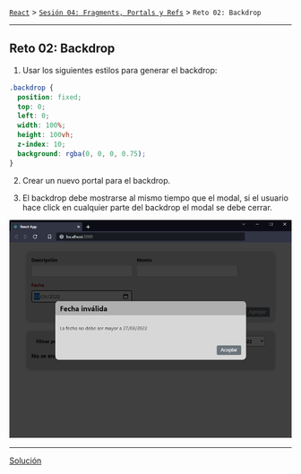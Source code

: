 [`React`](../../README.md) > [`Sesión 04: Fragments, Portals y Refs`](../Readme.md) > `Reto 02: Backdrop`

---

## Reto 02: Backdrop

1. Usar los siguientes estilos para generar el backdrop:

```css
.backdrop {
  position: fixed;
  top: 0;
  left: 0;
  width: 100%;
  height: 100vh;
  z-index: 10;
  background: rgba(0, 0, 0, 0.75);
}
```

2. Crear un nuevo portal para el backdrop.

3. El backdrop debe mostrarse al mismo tiempo que el modal, si el usuario hace click en cualquier parte del backdrop el modal se debe cerrar.

![Backdrop](./assets/backdrop.png)

---

[Solución](./Solucion/Readme.md)
